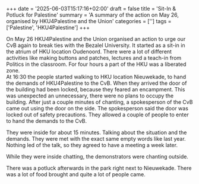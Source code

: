 +++
date = '2025-06-03T15:17:16+02:00'
draft = false
title = 'Sit-In & Potluck for Palestine'
summary = 'A summary of the action on May 26, organised by HKU4Palestine and the Union'
categories = ['']
tags = ['Palestine', 'HKU4Palestine']
+++

On May 26 HKU4Palestine and the Union organised an action to urge our CvB again to break ties with the Bezalel University. It started as a sit-in in the atrium of HKU location Oudenoord. There were a lot of different activities like making buttons and patches, lectures and a teach-in from Politics in the classroom. For four hours a part of the HKU was a liberated zone.  
At 16:30 the people started walking to HKU location Nieuwekade, to hand the demands of HKU4Palestine to the CvB. When they arrived the door of the building had been locked, because they feared an encampment. This was unexpected an unnecessary, there were no plans to occupy the building. After just a couple minutes of chanting, a spokesperson of the CvB came out using the door on the side. The spokesperson said the door was locked out of safety precautions. They allowed a couple of people to enter to hand the demands to the CvB.

They were inside for about 15 minutes. Talking about the situation and the demands. They were met with the exact same empty words like last year. Nothing led of the talk, so they agreed to have a meeting a week later. 

While they were inside chatting, the demonstrators were chanting outside. 

There was a potluck afterwards in the park right next to Nieuwekade. There was a lot of food brought and quite a lot of people came.
